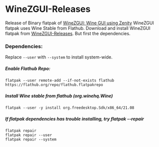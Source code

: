 # WineZGUI-Releases

Release of Binary flatpak of [WineZGUI: Wine GUI using Zenity](https://github.com/fastrizwaan/WineZGUI) WineZGUI flatpak uses Wine Stable from Flathub. Download and install WineZGUI flatpak from [WineZGUI-Releases](https://github.com/fastrizwaan/WineZGUI-Releases/releases).  But first the dependencies.

### Dependencies:

Replace `--user` with `--system` to install system-wide.

##### Enable Flathub Repo:

```
flatpak --user remote-add --if-not-exists flathub https://flathub.org/repo/flathub.flatpakrepo

```

##### Install Wine stable from flathub (org.winehq.Wine)

```
flatpak --user -y install org.freedesktop.Sdk/x86_64/21.08
```

##### If flatpak dependencies has trouble installing, try flatpak --repair

```
flatpak repair
flatpak repair --user
flatpak repair --system
```
